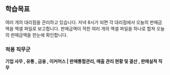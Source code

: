 ## 학습목표
<p>여러 개의 대리점을 관리하고 있습니다. 저녁 8시가 되면 각 대리점에서 오늘의 판매금액을 엑셀 파일로 보고합니다.
판매금액이 적힌 여러 개의 엑셀 파일을 하나로 합쳐 오늘의 판매금액을 한눈에 확인합니다.
</p>

### 적용 직무군
<strong>기업 사무 , 유통 , 금융 , 이커머스 | 판매통합관리, 매출 관리 현황 및 결산 , 판매실적 직무

